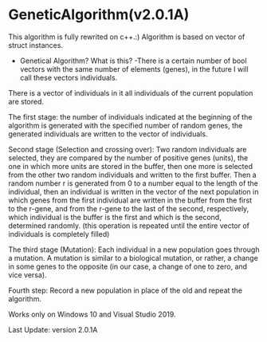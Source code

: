 
# GeneticAlgorithm(v2.0.1A)
This algorithm is fully rewrited on c++.:)
Algorithm is based on vector of struct instances.

- Genetical Algorithm? What is this?
-There is a certain number of bool vectors with the same number of elements (genes), 
in the future I will call these vectors individuals.

There is a vector of individuals in it all individuals of the current population are stored.

The first stage: the number of individuals indicated at the beginning of the 
algorithm is generated with the specified number of random genes, 
the generated individuals are written to the vector of individuals.

Second stage (Selection and crossing over): Two random individuals are selected, 
they are compared by the number of positive genes (units), the one in which more units are stored in the buffer, 
then one more is selected from the other two random individuals and written to the first buffer. 
Then a random number r is generated from 0 to a number equal to the length of the individual, 
then an individual is written in the vector of the next population in which genes from the first 
individual are written in the buffer from the first to the r-gene, and from the r-gene to the last of the second, 
respectively, which individual is the buffer is the first and which is the second, determined randomly. 
(this operation is repeated until the entire vector of individuals is completely filled)

The third stage (Mutation):
Each individual in a new population goes through a mutation. 
A mutation is similar to a biological mutation, or rather, 
a change in some genes to the opposite (in our case, a change of one to zero, and vice versa).

Fourth step: Record a new population in place of the old and repeat the algorithm.

Works only on Windows 10 and Visual Studio 2019.

Last Update:
version 2.0.1A
